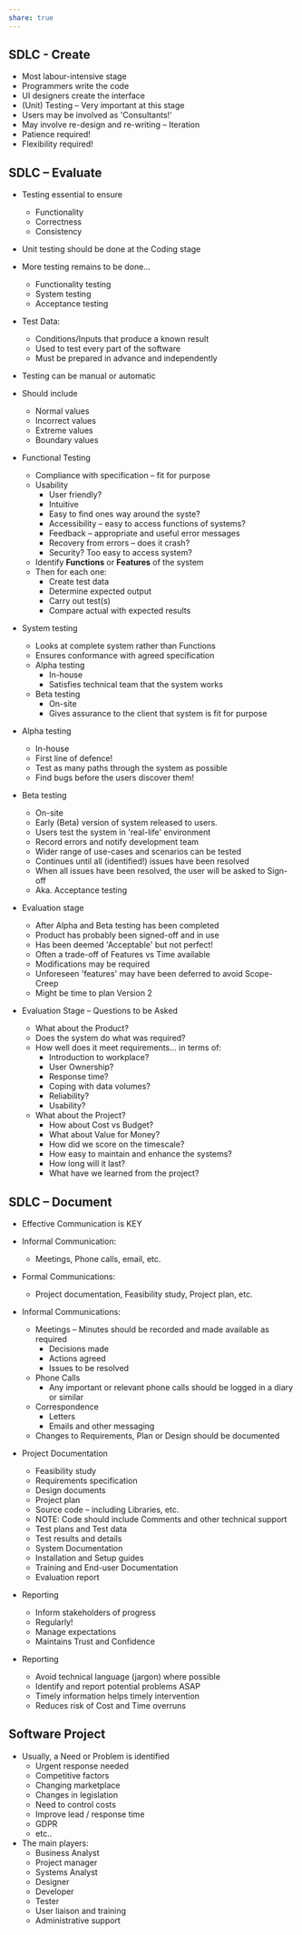 ```yaml
---
share: true  
---  
```


## SDLC - Create

- Most labour-intensive stage
- Programmers write the code
- UI designers create the interface
- (Unit) Testing – Very important at this stage
- Users may be involved as 'Consultants!'
- May involve re-design and re-writing – Iteration
- Patience required!
- Flexibility required!

## SDLC – Evaluate

- Testing essential to ensure
  - Functionality
  - Correctness
  - Consistency
- Unit testing should be done at the Coding stage
- More testing remains to be done...
  - Functionality testing
  - System testing
  - Acceptance testing

- Test Data:
  - Conditions/Inputs that produce a known result
  - Used to test every part of the software
  - Must be prepared in advance and independently
- Testing can be manual or automatic
- Should include
  - Normal values
  - Incorrect values
  - Extreme values
  - Boundary values

- Functional Testing
  - Compliance with specification – fit for purpose
  - Usability
    - User friendly?
    - Intuitive
    - Easy to find ones way around the syste?
    - Accessibility – easy to access functions of systems?
    - Feedback – appropriate and useful error messages
    - Recovery from errors – does it crash?
    - Security? Too easy to access system?
  - Identify **Functions** or **Features** of the system
  - Then for each one:
    - Create test data
    - Determine expected output
    - Carry out test(s)
    - Compare actual with expected results
- System testing
  - Looks at complete system rather than Functions
  - Ensures conformance with agreed specification
  - Alpha testing
    - In-house
    - Satisfies technical team that the system works
  - Beta testing
    - On-site
    - Gives assurance to the client that system is fit for purpose
- Alpha testing
  - In-house
  - First line of defence!
  - Test as many paths through the system as possible
  - Find bugs before the users discover them!
- Beta testing
  - On-site
  - Early (Beta) version of system released to users.
  - Users test the system in 'real-life' environment
  - Record errors and notify development team
  - Wider range of use-cases and scenarios can be tested
  - Continues until all (identified!) issues have been resolved
  - When all issues have been resolved, the user will be asked to Sign-off
  - Aka. Acceptance testing
- Evaluation stage
  - After Alpha and Beta testing has been completed
  - Product has probably been signed-off and in use
  - Has been deemed 'Acceptable' but not perfect!
  - Often a trade-off of Features vs Time available
  - Modifications may be required
  - Unforeseen 'features' may have been deferred to avoid Scope-Creep
  - Might be time to plan Version 2
- Evaluation Stage – Questions to be Asked
  - What about the Product?
  - Does the system do what was required?
  - How well does it meet requirements... in terms of:
    - Introduction to workplace?
    - User Ownership?
    - Response time?
    - Coping with data volumes?
    - Reliability?
    - Usability?
  - What about the Project?
    - How about Cost vs Budget?
    - What about Value for Money?
    - How did we score on the timescale?
    - How easy to maintain and enhance the systems?
    - How long will it last?
    - What have we learned from the project?

## SDLC – Document

- Effective Communication is KEY
- Informal Communication:
  - Meetings, Phone calls, email, etc.
- Formal Communications:
  - Project documentation, Feasibility study, Project plan, etc.
- Informal Communications:
  - Meetings – Minutes should be recorded and made available as required
    - Decisions made
    - Actions agreed
    - Issues to be resolved
  - Phone Calls
    - Any important or relevant phone calls should be logged in a diary or similar
  - Correspondence
    - Letters
    - Emails and other messaging
  - Changes to Requirements, Plan or Design should be documented
- Project Documentation
  - Feasibility study
  - Requirements specification
  - Design documents
  - Project plan
  - Source code – including Libraries, etc.
  - NOTE: Code should include Comments and other technical support
  - Test plans and Test data
  - Test results and details
  - System Documentation
  - Installation and Setup guides
  - Training and End-user Documentation
  - Evaluation report

- Reporting
  - Inform stakeholders of progress
  - Regularly!
  - Manage expectations
  - Maintains Trust and Confidence

- Reporting
  - Avoid technical language (jargon) where possible
  - Identify and report potential problems ASAP
  - Timely information helps timely intervention
  - Reduces risk of Cost and Time overruns

## Software Project

- Usually, a Need or Problem is identified
  - Urgent response needed
  - Competitive factors
  - Changing marketplace
  - Changes in legislation
  - Need to control costs
  - Improve lead / response time
  - GDPR
  - etc..
- The main players:
  - Business Analyst
  - Project manager
  - Systems Analyst
  - Designer
  - Developer
  - Tester
  - User liaison and training
  - Administrative support
